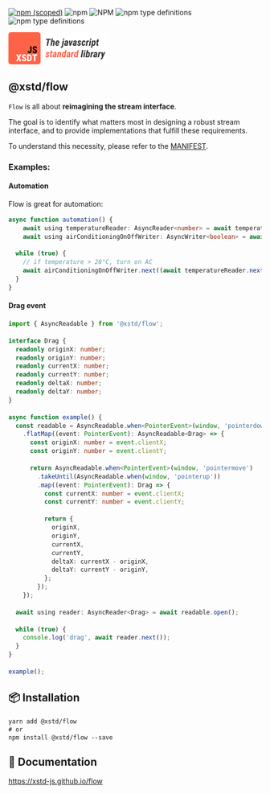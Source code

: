 [![npm (scoped)](https://img.shields.io/npm/v/@xstd/flow.svg)](https://www.npmjs.com/package/@xstd/flow)
![npm](https://img.shields.io/npm/dm/@xstd/flow.svg)
![NPM](https://img.shields.io/npm/l/@xstd/flow.svg)
![npm type definitions](https://img.shields.io/npm/types/@xstd/flow.svg)
![npm type definitions](https://img.shields.io/badge/coverage-100%25-green)

<picture>
  <source height="64" media="(prefers-color-scheme: dark)" srcset="https://github.com/xstd-js/website/blob/main/assets/logo/png/logo-large-dark.png?raw=true">
  <source height="64" media="(prefers-color-scheme: light)" srcset="https://github.com/xstd-js/website/blob/main/assets/logo/png/logo-large-light.png?raw=true">
  <img height="64" alt="Shows a black logo in light color mode and a white one in dark color mode." src="https://github.com/xstd-js/website/blob/main/assets/logo/png/logo-large-light.png?raw=true">
</picture>

## @xstd/flow

`Flow` is all about **reimagining the stream interface**.

The goal is to identify what matters most in designing a robust stream interface, and to provide implementations that fulfill these requirements.

To understand this necessity, please refer to the [MANIFEST](./MANIFEST.md).

### Examples:

#### Automation

Flow is great for automation:

```ts
async function automation() {
    await using temperatureReader: AsyncReader<number> = await temperatureDevice.open();
    await using airConditioningOnOffWriter: AsyncWriter<boolean> = await airConditioningDevice.open();

  while (true) {
    // if temperature > 28°C, turn on AC
    await airConditioningOnOffWriter.next((await temperatureReader.next()) > 28.0);
  }
}
```

#### Drag event

```ts
import { AsyncReadable } from '@xstd/flow';

interface Drag {
  readonly originX: number;
  readonly originY: number;
  readonly currentX: number;
  readonly currentY: number;
  readonly deltaX: number;
  readonly deltaY: number;
}

async function example() {
  const readable = AsyncReadable.when<PointerEvent>(window, 'pointerdown')
    .flatMap((event: PointerEvent): AsyncReadable<Drag> => {
      const originX: number = event.clientX;
      const originY: number = event.clientY;

      return AsyncReadable.when<PointerEvent>(window, 'pointermove')
        .takeUntil(AsyncReadable.when(window, 'pointerup'))
        .map((event: PointerEvent): Drag => {
          const currentX: number = event.clientX;
          const currentY: number = event.clientY;

          return {
            originX,
            originY,
            currentX,
            currentY,
            deltaX: currentX - originX,
            deltaY: currentY - originY,
          };
        });
    });

  await using reader: AsyncReader<Drag> = await readable.open();
  
  while (true) {
    console.log('drag', await reader.next());
  }
}

example();
```

## 📦 Installation

```shell
yarn add @xstd/flow
# or
npm install @xstd/flow --save
```

## 📜 Documentation

https://xstd-js.github.io/flow

